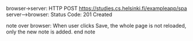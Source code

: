 browser->server: HTTP POST https://studies.cs.helsinki.fi/exampleapp/spa
server-->browser: Status Code: 201 Created

note over browser:
When user clicks Save, the whole page is not reloaded,
only the new note is added.
end note
